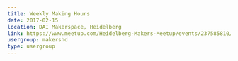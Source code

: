 ```yaml
---
title: Weekly Making Hours
date: 2017-02-15
location: DAI Makerspace, Heidelberg
link: https://www.meetup.com/Heidelberg-Makers-Meetup/events/237585810/
usergroup: makershd
type: usergroup
---
```

